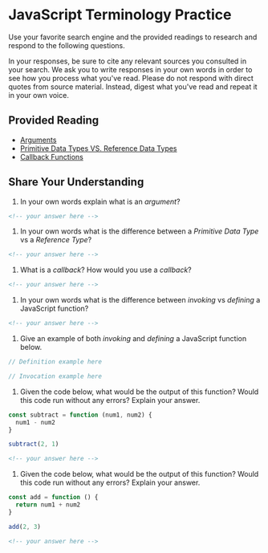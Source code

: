# JavaScript Terminology Practice

Use your favorite search engine and the provided readings to research and respond to the following questions.

In your responses, be sure to cite any relevant sources you consulted in your
search. We ask you to write responses in your own words in order to see how you
process what you've read. Please do not respond with direct quotes from source
material. Instead, digest what you've read and repeat it in your own voice.

## Provided Reading
- [Arguments](https://developer.mozilla.org/en-US/docs/Glossary/Argument)
- [Primitive Data Types VS. Reference Data Types](https://betterprogramming.pub/intermediate-javascript-whats-the-difference-between-primitive-values-and-object-references-e863d70677b)
- [Callback Functions](https://developer.mozilla.org/en-US/docs/Glossary/Callback_function)

## Share Your Understanding

1. In your own words explain what is an _argument_?

```md
<!-- your answer here -->
```

1. In your own words what is the difference between a _Primitive Data Type_ vs a _Reference Type_?

```md
<!-- your answer here -->
```

1. What is a _callback_? How would you use a _callback_?

```md
<!-- your answer here -->
```

1. In your own words what is the difference between _invoking_ vs _defining_ a JavaScript function?

```md
<!-- your answer here -->
```

1. Give an example of both _invoking_ and _defining_ a JavaScript function below.

```js
// Definition example here
```

```js
// Invocation example here
```

1. Given the code below, what would be the output of this function? Would this code run without any errors? Explain your answer.

```js
const subtract = function (num1, num2) {
  num1 - num2
}

subtract(2, 1)
```

```md
<!-- your answer here -->
```

1. Given the code below, what would be the output of this function? Would this code run without any errors? Explain your answer.

```js
const add = function () {
  return num1 + num2
}

add(2, 3)
```

```md
<!-- your answer here -->
```
